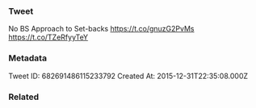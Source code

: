 ### Tweet
No BS Approach to Set-backs https://t.co/gnuzG2PvMs https://t.co/TZeRfyyTeY

### Metadata
Tweet ID: 682691486115233792
Created At: 2015-12-31T22:35:08.000Z

### Related

